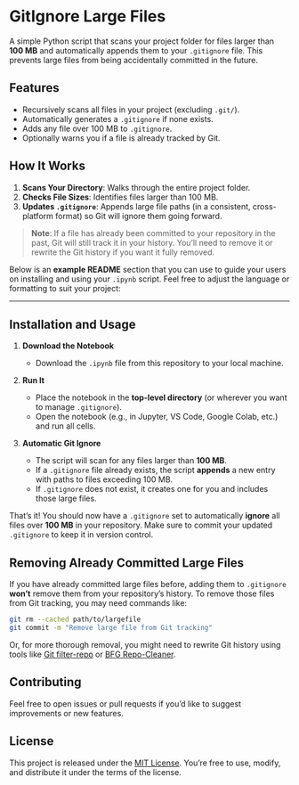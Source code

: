 # GitIgnore Large Files

A simple Python script that scans your project folder for files larger than **100 MB** and automatically appends them to your `.gitignore` file. This prevents large files from being accidentally committed in the future.

## Features

-   Recursively scans all files in your project (excluding `.git/`).
-   Automatically generates a `.gitignore` if none exists.
-   Adds any file over 100 MB to `.gitignore`.
-   Optionally warns you if a file is already tracked by Git.

## How It Works

1. **Scans Your Directory**: Walks through the entire project folder.
2. **Checks File Sizes**: Identifies files larger than 100 MB.
3. **Updates `.gitignore`**: Appends large file paths (in a consistent, cross-platform format) so Git will ignore them going forward.

> **Note**: If a file has already been committed to your repository in the past, Git will still track it in your history. You’ll need to remove it or rewrite the Git history if you want it fully removed.

Below is an **example README** section that you can use to guide your users on installing and using your `.ipynb` script. Feel free to adjust the language or formatting to suit your project:

---

## Installation and Usage

1. **Download the Notebook**

    - Download the `.ipynb` file from this repository to your local machine.

2. **Run It**

    - Place the notebook in the **top-level directory** (or wherever you want to manage `.gitignore`).
    - Open the notebook (e.g., in Jupyter, VS Code, Google Colab, etc.) and run all cells.

3. **Automatic Git Ignore**
    - The script will scan for any files larger than **100 MB**.
    - If a `.gitignore` file already exists, the script **appends** a new entry with paths to files exceeding 100 MB.
    - If `.gitignore` does not exist, it creates one for you and includes those large files.

That’s it! You should now have a `.gitignore` set to automatically **ignore** all files over **100 MB** in your repository. Make sure to commit your updated `.gitignore` to keep it in version control.

## Removing Already Committed Large Files

If you have already committed large files before, adding them to `.gitignore` **won’t** remove them from your repository’s history. To remove those files from Git tracking, you may need commands like:

```bash
git rm --cached path/to/largefile
git commit -m "Remove large file from Git tracking"
```

Or, for more thorough removal, you might need to rewrite Git history using tools like [Git filter-repo](https://github.com/newren/git-filter-repo) or [BFG Repo-Cleaner](https://rtyley.github.io/bfg-repo-cleaner/).

## Contributing

Feel free to open issues or pull requests if you’d like to suggest improvements or new features.

## License

This project is released under the [MIT License](LICENSE). You’re free to use, modify, and distribute it under the terms of the license.
